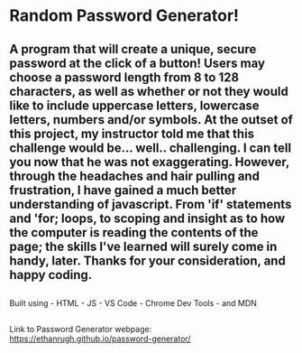 # Random Password Generator!

## A program that will create a unique, secure password at the click of a button! Users may choose a password length from 8 to 128 characters, as well as whether or not they would like to include uppercase letters, lowercase letters, numbers and/or symbols. At the outset of this project, my instructor told me that this challenge would be... well.. challenging. I can tell you now that he was not exaggerating. However, through the headaches and hair pulling and frustration, I have gained a much better understanding of javascript. From 'if' statements and 'for; loops, to scoping and insight as to how the computer is reading the contents of the page; the skills I've learned will surely come in handy, later. Thanks for your consideration, and happy coding.

## 
Built using 
    - HTML
    - JS
    - VS Code
    - Chrome Dev Tools
    - and MDN

##
Link to Password Generator webpage:
https://ethanrugh.github.io/password-generator/